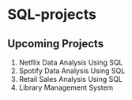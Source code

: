 # SQL-projects

## Upcoming Projects

1. Netflix Data Analysis Using SQL
2. Spotify Data Analysis Using SQL
3. Retail Sales Analysis Using SQL
4. Library Management System
